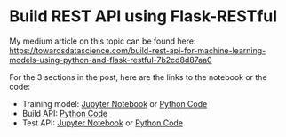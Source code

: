# Build REST API using Flask-RESTful

My medium article on this topic can be found here: https://towardsdatascience.com/build-rest-api-for-machine-learning-models-using-python-and-flask-restful-7b2cd8d87aa0

For the 3 sections in the post, here are the links to the notebook or the code:

- Training model: [Jupyter Notebook](https://github.com/zhouxu-ds/ds-tools/blob/master/flask/flask_api/train_model.ipynb) or [Python Code](https://github.com/zhouxu-ds/ds-tools/blob/master/flask/flask_api/train_model.py)
- Build API: [Python Code](https://github.com/zhouxu-ds/ds-tools/blob/master/flask/flask_api/api.py)
- Test API: [Jupyter Notebook](https://github.com/zhouxu-ds/ds-tools/blob/master/flask/flask_api/test_api.ipynb) or [Python Code](https://github.com/zhouxu-ds/ds-tools/blob/master/flask/flask_api/test_api.py)

